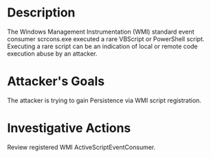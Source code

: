 # Description
The Windows Management Instrumentation (WMI) standard event consumer scrcons.exe executed a rare VBScript or PowerShell script. Executing a rare script can be an indication of local or remote code execution abuse by an attacker.
# Attacker's Goals
The attacker is trying to gain Persistence via WMI script registration.
# Investigative Actions
Review registered WMI ActiveScriptEventConsumer.
